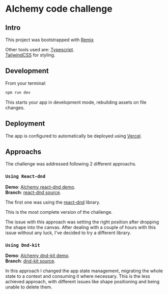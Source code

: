 # Alchemy code challenge

## Intro

This project was bootstrapped with [Remix](https://remix.run/)

Other tools used are:
[Typescript](https://www.typescriptlang.org/).  
[TailwindCSS](https://tailwindcss.com/) for styling.

## Development

From your terminal:

```sh
npm run dev
```

This starts your app in development mode, rebuilding assets on file changes.

## Deployment

The app is configured to automatically be deployed using [Vercel](https://vercel.com/).

## Approachs

The challenge was addressed following 2 different approachs.

### `Using React-dnd`

**Demo**: [Alchemy react-dnd demo](https://alchemy.marianoarg.dev/).  
**Branch**: [react-dnd source](https://github.com/MarianoArg/alchemy).  


The first one was using the [react-dnd](https://react-dnd.github.io/react-dnd/about) library.

This is the most complete version of the challenge.

The issue with this approach was setting the right position after dropping the shape into the canvas. After dealing with a couple of hours with this issue without any luck, I've decided to try a different library.

### `Using Dnd-kit`

**Demo**: [Alchemy dnd-kit demo](https://alchemy-test-ic10x7wew-marianoarg.vercel.app/).  
**Branch**: [dnd-kit source](https://github.com/MarianoArg/alchemy/tree/dnd-kit-implementation).  


In this approach I changed the app state management, migrating the whole state to a context and consuming it where necessary.
This is the less achieved approach, with different issues like shape positioning and being unable to delete them.
